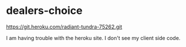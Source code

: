 # dealers-choice

https://git.heroku.com/radiant-tundra-75262.git

I am having trouble with the heroku site. I don't see my client side code.

